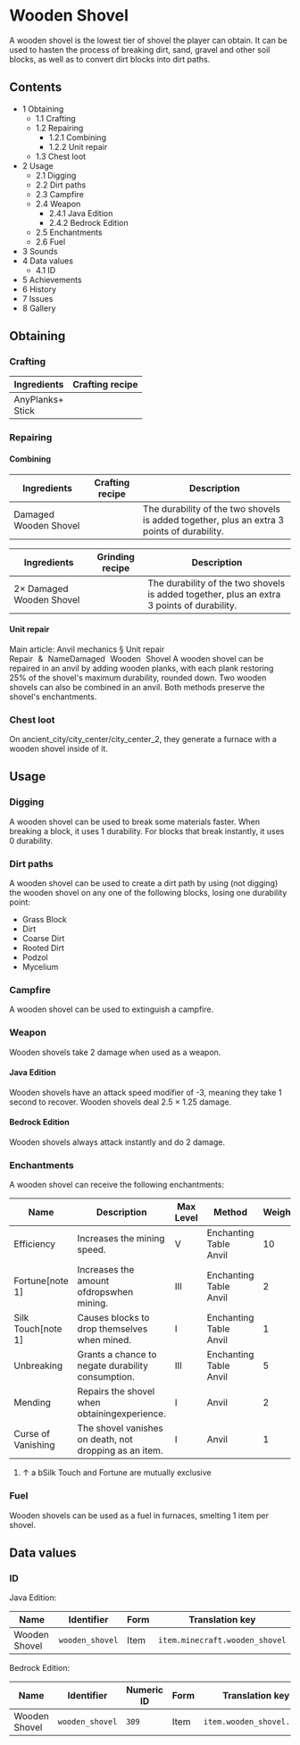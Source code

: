# Wooden Shovel
A wooden shovel is the lowest tier of shovel the player can obtain. It can be used to hasten the process of breaking dirt, sand, gravel and other soil blocks, as well as to convert dirt blocks into dirt paths.

## Contents
- 1 Obtaining
	- 1.1 Crafting
	- 1.2 Repairing
		- 1.2.1 Combining
		- 1.2.2 Unit repair
	- 1.3 Chest loot
- 2 Usage
	- 2.1 Digging
	- 2.2 Dirt paths
	- 2.3 Campfire
	- 2.4 Weapon
		- 2.4.1 Java Edition
		- 2.4.2 Bedrock Edition
	- 2.5 Enchantments
	- 2.6 Fuel
- 3 Sounds
- 4 Data values
	- 4.1 ID
- 5 Achievements
- 6 History
- 7 Issues
- 8 Gallery

## Obtaining
### Crafting
| Ingredients          | Crafting recipe |
|----------------------|-----------------|
| AnyPlanks+<br/>Stick |                 |

### Repairing
#### Combining
| Ingredients           | Crafting recipe | Description                                                                                |
|-----------------------|-----------------|--------------------------------------------------------------------------------------------|
| Damaged Wooden Shovel |                 | The durability of the two shovels is added together, plus an extra 3 points of durability. |

| Ingredients              | Grinding recipe | Description                                                                                |
|--------------------------|-----------------|--------------------------------------------------------------------------------------------|
| 2× Damaged Wooden Shovel |                 | The durability of the two shovels is added together, plus an extra 3 points of durability. |

#### Unit repair
Main article: Anvil mechanics § Unit repair
Repair & NameDamaged Wooden Shovel
A wooden shovel can be repaired in an anvil by adding wooden planks, with each plank restoring 25% of the shovel's maximum durability, rounded down. Two wooden shovels can also be combined in an anvil. Both methods preserve the shovel's enchantments.

### Chest loot
On ancient_city/city_center/city_center_2, they generate a furnace with a wooden shovel inside of it.

## Usage
### Digging
A wooden shovel can be used to break some materials faster. When breaking a block, it uses 1 durability. For blocks that break instantly, it uses 0 durability.

### Dirt paths
A wooden shovel can be used to create a dirt path by using (not digging) the wooden shovel on any one of the following blocks, losing one durability point:

- Grass Block
- Dirt
- Coarse Dirt
- Rooted Dirt
- Podzol
- Mycelium

### Campfire
A wooden shovel can be used to extinguish a campfire.

### Weapon
Wooden shovels take 2 damage when used as a weapon.

#### Java Edition
Wooden shovels have an attack speed modifier of -3, meaning they take 1 second to recover. Wooden shovels deal 2.5 × 1.25 damage.

#### Bedrock Edition
Wooden shovels always attack instantly and do 2 damage.

### Enchantments
A wooden shovel can receive the following enchantments:

| Name               | Description                                            | Max Level | Method                     | Weight |
|--------------------|--------------------------------------------------------|-----------|----------------------------|--------|
| Efficiency         | Increases the mining speed.                            | V         | Enchanting Table<br/>Anvil | 10     |
| Fortune[note 1]    | Increases the amount ofdropswhen mining.               | III       | Enchanting Table<br/>Anvil | 2      |
| Silk Touch[note 1] | Causes blocks to drop themselves when mined.           | I         | Enchanting Table<br/>Anvil | 1      |
| Unbreaking         | Grants a chance to negate durability consumption.      | III       | Enchanting Table<br/>Anvil | 5      |
| Mending            | Repairs the shovel when obtainingexperience.           | I         | Anvil                      | 2      |
| Curse of Vanishing | The shovel vanishes on death, not dropping as an item. | I         | Anvil                      | 1      |

1. ↑ a bSilk Touch and Fortune are mutually exclusive

### Fuel
Wooden shovels can be used as a fuel in furnaces, smelting 1 item per shovel.

## Data values
### ID
Java Edition:

| Name          | Identifier      | Form | Translation key                |
|---------------|-----------------|------|--------------------------------|
| Wooden Shovel | `wooden_shovel` | Item | `item.minecraft.wooden_shovel` |

Bedrock Edition:

| Name          | Identifier      | Numeric ID | Form | Translation key           |
|---------------|-----------------|------------|------|---------------------------|
| Wooden Shovel | `wooden_shovel` | `309`      | Item | `item.wooden_shovel.name` |


